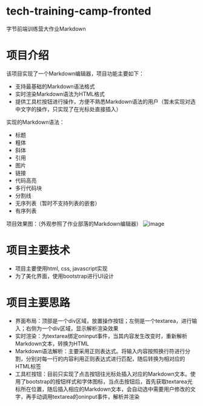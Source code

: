 # tech-training-camp-fronted
字节前端训练营大作业Markdown

# 项目介绍

该项目实现了一个Markdown编辑器，项目功能主要如下：
- 支持最基础的Markdown语法格式
- 实时渲染Markdown语法为HTML格式
- 提供工具栏按钮进行操作，方便不熟悉Markdown语法的用户（暂未实现对选中文字的操作，只实现了在光标处直接插入）

实现的Markdown语法：
- 标题
- 粗体
- 斜体
- 引用
- 图片
- 链接
- 代码高亮
- 多行代码块
- 分割线
- 无序列表（暂时不支持列表的嵌套）
- 有序列表

项目效果图：（外观参照了作业部落的Markdown编辑器）
![image](https://user-images.githubusercontent.com/74523362/111493779-d851d900-8778-11eb-972c-5a3b968a3379.png)

# 项目主要技术
- 项目主要使用html, css, javascript实现
- 为了美化界面，使用bootstrap进行UI设计

# 项目主要思路
- 界面布局：顶部是一个div区域，放置操作按钮；左侧是一个textarea，进行输入；右侧为一个div区域，显示解析渲染效果
- 实时渲染：为textarea绑定oninput事件，当其内容发生改变时，重新解析Markdown文本，转换为HTML
- Markdown语法解析：主要采用正则表达式。将输入内容按照换行符进行分割，分别对每一行的内容利用正则表达式进行匹配，随后转换为相对应的HTML标签
- 工具栏按钮：目前只实现了点击按钮往光标处插入对应的Markdown文本。使用了bootstrap的按钮样式和字体图标，当点击按钮后，首先获取textarea光标所在位置，随后插入相应的Markdown文本，会自动选中需要用户修改的文字，再手动调用textarea的oninput事件，解析并渲染
